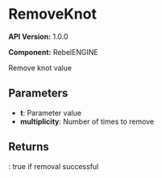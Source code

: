 # RemoveKnot

**API Version:** 1.0.0

**Component:** RebelENGINE

Remove knot value

## Parameters

- **t**: Parameter value
- **multiplicity**: Number of times to remove

## Returns

: true if removal successful


